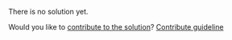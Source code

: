 
There is no solution yet.

Would you like to [contribute to the solution](https://github.com/BFEdev/BFE.dev-solutions/blob/main/question/explain-the-lifecycle-of-vue-instance_en.md)? [Contribute guideline](https://github.com/BFEdev/BFE.dev-solutions#how-to-contribute)
